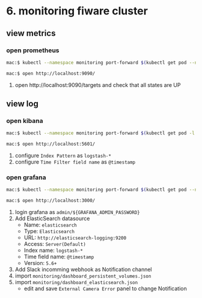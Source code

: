 # 6. monitoring fiware cluster

## view metrics

### open prometheus
```bash
mac:$ kubectl --namespace monitoring port-forward $(kubectl get pod --namespace monitoring -l prometheus=kube-prometheus -l app=prometheus -o template --template "{{(index .items 0).metadata.name}}") 9090:9090
```
```bash
mac:$ open http://localhost:9090/
```

1. open http://localhost:9090/targets and check that all states are UP

## view log

### open kibana
```bash
mac:$ kubectl --namespace monitoring port-forward $(kubectl get pod -l k8s-app=kibana-logging --namespace monitoring -o template --template "{{(index .items 0).metadata.name}}") 5601:5601
```
```bash
mac:$ open http://localhost:5601/
```

1. configure `Index Pattern` as `logstash-*`
1. configure `Time Filter field name` as `@timestamp`

### open grafana
```bash
mac:$ kubectl --namespace monitoring port-forward $(kubectl get pod --namespace monitoring -l app=ogc-kube-prometheus-grafana -o template --template "{{(index .items 0).metadata.name}}") 3000:3000
```
```bash
mac:$ open http://localhost:3000/
```

1. login grafana as `admin/${GRAFANA_ADMIN_PASSWORD}`
1. Add ElasticSearch datasource
    * Name: `elasticsearch`
    * Type: `Elasticsearch`
    * URL: `http://elasticsearch-logging:9200`
    * Access: `Server(Default)`
    * Index name: `logstash-*`
    * Time field name: `@timestamp`
    * Version: `5.6+`
1. Add Slack incomming webhook as Notification channel
1. import `monitoring/dashboard_persistent_volumes.json`
1. import `monitoring/dashboard_elasticsearch.json`
    * edit and save `External Camera Error` panel to change Notification
